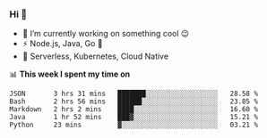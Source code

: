 ### Hi 👋

<!--
**nodejh/nodejh** is a ✨ _special_ ✨ repository because its `README.md` (this file) appears on your GitHub profile.

Here are some ideas to get you started:

- 🔭 I’m currently working on ...
- 🌱 I’m currently learning ...
- 👯 I’m looking to collaborate on ...
- 🤔 I’m looking for help with ...
- 💬 Ask me about ...
- 📫 How to reach me: ...
- 😄 Pronouns: ...
- ⚡ Fun fact: ...
-->

- 🔭 I’m currently working on something cool :wink:
- ⚡ Node.js, Java, Go :thought_balloon:
- 🤖 Serverless, Kubernetes, Cloud Native

📊 **This week I spent my time on**

<!--START_SECTION:waka-->
```text
JSON       3 hrs 31 mins   ███████░░░░░░░░░░░░░░░░░░   28.58 % 
Bash       2 hrs 56 mins   ██████░░░░░░░░░░░░░░░░░░░   23.85 % 
Markdown   2 hrs 2 mins    ████░░░░░░░░░░░░░░░░░░░░░   16.60 % 
Java       1 hr 52 mins    ███▓░░░░░░░░░░░░░░░░░░░░░   15.21 % 
Python     23 mins         ▓░░░░░░░░░░░░░░░░░░░░░░░░   03.21 % 
```
<!--END_SECTION:waka-->


<!--
:traffic_light: **Visitors**

![visitors](https://visitor-badge.glitch.me/badge?page_id=nodejh.nodejh)
-->
